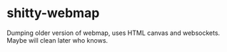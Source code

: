 # shitty-webmap

Dumping older version of webmap, uses HTML canvas and websockets. Maybe will clean later who knows.

